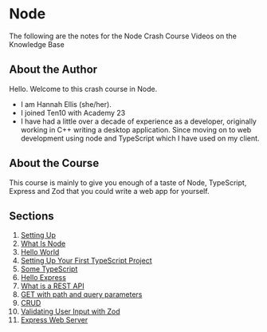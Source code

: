 # Node

The following are the notes for the Node Crash Course Videos on the Knowledge Base

## About the Author

Hello. Welcome to this crash course in Node.

- I am Hannah Ellis (she/her).
- I joined Ten10 with Academy 23
- I have had a little over a decade of experience as a developer, originally working in C++ writing a desktop application. Since moving on to web development using node and TypeScript which I have used on my client.

## About the Course

This course is mainly to give you enough of a taste of Node, TypeScript, Express and Zod that you could write a web app for yourself.

## Sections

1. [Setting Up](./SettingUp.md)
2. [What Is Node](./WhatIsNode.md)
3. [Hello World](./HelloWorld.md)
4. [Setting Up Your First TypeScript Project](./SettingUpYourFirstTypeScriptProject.md)
5. [Some TypeScript](.)
6. [Hello Express](.)
7. [What is a REST API](.)
8. [GET with path and query parameters](.)
9. [CRUD](.)
10. [Validating User Input with Zod](.)
11. [Express Web Server](.)
